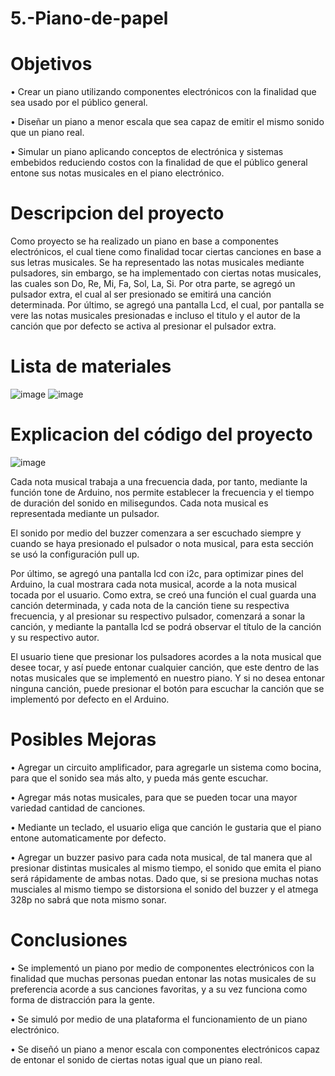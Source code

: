 # 5.-Piano-de-papel


# Objetivos
•	Crear un piano utilizando componentes electrónicos con la finalidad que sea usado por el público general.

•	Diseñar un piano a menor escala que sea capaz de emitir el mismo sonido que un piano real.

•	Simular un piano aplicando conceptos de electrónica y sistemas embebidos reduciendo costos con la finalidad de que el público general entone sus notas musicales en el piano electrónico.

# Descripcion del proyecto

Como proyecto se ha realizado un piano en base a componentes electrónicos, el cual tiene como finalidad tocar ciertas canciones en base a sus letras musicales. Se ha representado las notas musicales mediante pulsadores, sin embargo, se ha implementado con ciertas notas musicales, las cuales son Do, Re, Mi, Fa, Sol, La, Si. Por otra parte, se agregó un pulsador extra, el cual al ser presionado se emitirá una canción determinada. Por último, se agregó una pantalla Lcd, el cual, por pantalla se vere las notas musicales presionadas e incluso el titulo y el autor de la canción que por defecto se activa al presionar el pulsador extra.

# Lista de materiales
![image](https://user-images.githubusercontent.com/110777989/189981873-c3e43a69-c8ba-491d-89b0-31b08db55f4e.png)
![image](https://user-images.githubusercontent.com/110777989/189982339-ac18100d-793f-4de2-ab9e-3da925f74903.png)

# Explicacion del código del proyecto
![image](https://user-images.githubusercontent.com/110777989/189982568-bd9d6d7b-f4ec-4fd3-8ac7-55d970524fa9.png)

Cada nota musical trabaja a una frecuencia dada, por tanto, mediante la función tone de Arduino, nos permite establecer la frecuencia y el tiempo de duración del sonido en milisegundos. Cada nota musical es representada mediante un pulsador.

El sonido por medio del buzzer comenzara a ser escuchado siempre y cuando se haya presionado el pulsador o nota musical, para esta sección se usó la configuración pull up.

Por último, se agregó una pantalla lcd con i2c, para optimizar pines del Arduino, la cual mostrara cada nota musical, acorde a la nota musical tocada por el usuario.
Como extra, se creó una función el cual guarda una canción determinada, y cada nota de la canción tiene su respectiva frecuencia, y al presionar su respectivo pulsador, comenzará a sonar la canción, y mediante la pantalla lcd se podrá observar el título de la canción y su respectivo autor.

El usuario tiene que presionar los pulsadores acordes a la nota musical que desee tocar, y así puede entonar cualquier canción, que este dentro de las notas musicales que se implementó en nuestro piano. Y si no desea entonar ninguna canción, puede presionar el botón para escuchar la canción que se implementó por defecto en el Arduino.

# Posibles Mejoras

•	Agregar un circuito amplificador, para agregarle un sistema como bocina, para que el sonido sea más alto, y pueda más gente escuchar.

•	Agregar más notas musicales, para que se pueden tocar una mayor variedad cantidad de canciones.

•	Mediante un teclado, el usuario eliga que canción le gustaria que el piano entone automaticamente por defecto.

•	Agregar un buzzer pasivo para cada nota musical, de tal manera que al presionar distintas musicales al mismo tiempo, el sonido que emita el piano será rápidamente de ambas notas. Dado que, si se presiona muchas notas musciales al mismo tiempo se distorsiona el sonido del buzzer y el atmega 328p no sabrá que nota mismo sonar.

# Conclusiones
•	Se implementó un piano por medio de componentes electrónicos con la finalidad que muchas personas puedan entonar las notas musicales de su preferencia acorde a sus canciones favoritas, y a su vez funciona como forma de distracción para la gente.

•	Se simuló por medio de una plataforma el funcionamiento de un piano electrónico.

•	Se diseñó un piano a menor escala con componentes electrónicos capaz de entonar el sonido de ciertas notas igual que un piano real.


